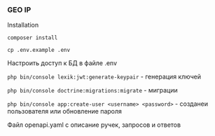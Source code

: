 ### GEO IP

Installation

`composer install`

`cp .env.example .env`

Настроить доступ к БД в файле .env

`php bin/console lexik:jwt:generate-keypair` - генерация ключей

`php bin/console doctrine:migrations:migrate` - миграции

`php bin/console app:create-user <username> <password>` - созданеи пользователя или обновление пароля

Файл openapi.yaml с описание ручек, запросов и ответов